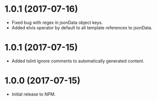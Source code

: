 # 1.0.1 (2017-07-16)

- Fixed bug with regex in jsonData object keys.
- Added elvis operator by default to all template references to jsonData.

# 1.0.1 (2017-07-15)

- Added tslint ignore comments to automatically generated content.

# 1.0.0 (2017-07-15)

- Initial release to NPM.
